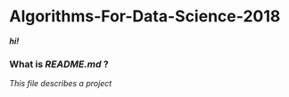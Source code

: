 # Algorithms-For-Data-Science-2018

***hi!***

### What is ***README.md*** ?
*This file describes a project*
